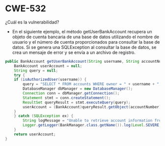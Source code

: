 # CWE-532

¿Cuál es la vulnerabilidad?

* En el siguiente ejemplo, el método getUserBankAccount recupera un objeto de cuenta bancaria de una base de datos utilizando el nombre de usuario y el número de cuenta proporcionados para consultar la base de datos. Si se genera una SQLException al consultar la base de datos, se crea un mensaje de error y se envía a un archivo de registro.

```java
public BankAccount getUserBankAccount(String username, String accountNumber) {
    BankAccount userAccount = null;
    String query = null;
    try {
    if (isAuthorizedUser(username)) {
        query = "SELECT * FROM accounts WHERE owner = " + username + " AND accountID = " + accountNumber;
        DatabaseManager dbManager = new DatabaseManager();
        Connection conn = dbManager.getConnection();
        Statement stmt = conn.createStatement();
        ResultSet queryResult = stmt.executeQuery(query);
        userAccount = (BankAccount)queryResult.getObject(accountNumber);
    }
    } catch (SQLException ex) {
        String logMessage = "Unable to retrieve account information from database,\nquery: " + query;
        Logger.getLogger(BankManager.class.getName()).log(Level.SEVERE, logMessage, ex);
    }
    return userAccount;
}
```
